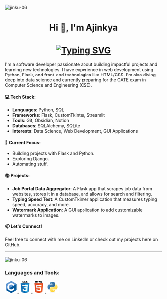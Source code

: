 <p align="left"> <img src="https://komarev.com/ghpvc/?username=jinku-06&label=Visitors&color=0e75b6&style=flat" alt="jinku-06" /> </p>
<h1 align="center">Hi 👋, I'm Ajinkya</h1>
<h1 align="center">
<a href="https://git.io/typing-svg"><img src="https://readme-typing-svg.demolab.com?font=Fira+Code&pause=1000&color=1E3FD3&center=true&random=false&width=435&lines=Computer+Engineering+Student+;From+India++" alt="Typing SVG" /></a>
</h1>


I'm a software developer passionate about building impactful projects and learning new technologies. I have experience in web development using Python, Flask, and front-end technologies like HTML/CSS. I'm also diving deep into data science and currently preparing for the GATE exam in Computer Science and Engineering (CSE).

#### 💻 Tech Stack:
- **Languages**: Python, SQL
- **Frameworks**: Flask, CustomTkinter, Streamlit
- **Tools**: Git, Obsidian, Notion
- **Databases**: SQLAlchemy, SQLite
- **Interests**: Data Science, Web Development, GUI Applications

#### 🌱 Current Focus:
- Building projects with Flask and Python.
- Exploring Django.
- Automating stuff.

#### 📚 Projects:
- **Job Portal Data Aggregator**: A Flask app that scrapes job data from websites, stores it in a database, and allows for search and filtering.
- **Typing Speed Test**: A CustomTkinter application that measures typing speed, accuracy, and more.
- **Watermark Application**: A GUI application to add customizable watermarks to images.

#### 📫 Let's Connect!
Feel free to connect with me on LinkedIn or check out my projects here on GitHub.

<hr>          

<p><img align="center" src="https://github-readme-streak-stats.herokuapp.com/?user=jinku-06&theme=highcontrast" alt="jinku-06" /></p>

<h3 align="left">Languages and Tools:</h3>
<p align="left"> <a href="https://www.cprogramming.com/" target="_blank" rel="noreferrer"> <img src="https://raw.githubusercontent.com/devicons/devicon/master/icons/c/c-original.svg" alt="c" width="40" height="40"/> </a> <a href="https://www.w3schools.com/css/" target="_blank" rel="noreferrer"> <img src="https://raw.githubusercontent.com/devicons/devicon/master/icons/css3/css3-original-wordmark.svg" alt="css3" width="40" height="40"/> </a> <a href="https://www.w3.org/html/" target="_blank" rel="noreferrer"> <img src="https://raw.githubusercontent.com/devicons/devicon/master/icons/html5/html5-original-wordmark.svg" alt="html5" width="40" height="40"/> </a> <a href="https://www.python.org" target="_blank" rel="noreferrer"> <img src="https://raw.githubusercontent.com/devicons/devicon/master/icons/python/python-original.svg" alt="python" width="40" height="40"/> </a> </p>


